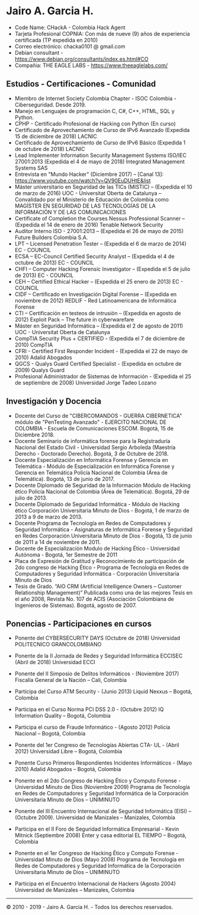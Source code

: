 Jairo A. Garcia H.
==
- Code Name: CHackA - Colombia Hack Agent
- Tarjeta Profesional COPNIA: Con más de nueve (9) años de experiencia certificada (TP expedida en 2010) 
- Correo electrónico: chacka0101 @ gmail.com
- Debian consultant - https://www.debian.org/consultants/index.es.html#CO
- Compañia: THE EAGLE LABS - https://www.theeaglelabs.com/

Estudios - Certificaciones - Comunidad
--
- Miembro de Internet Society Colombia Chapter - ISOC Colombia - Ciberseguridad. Desde 2019.
- Manejo en Lenguajes de programación C, C#, C++, HTML, SQL y Python.
- CPHP - Certificado Profesional de Hacking con Python (En curso)
- Certificado de Aprovechamiento de Curso de IPv6 Avanzado 
(Expedida 15 de diciembre de 2018) LACNIC
- Certificado de Aprovechamiento de Curso de IPv6 Básico 
(Expedida 1 de octubre de 2018) LACNIC
- Lead Implementer Information Security Management Systems ISO/IEC 27001:2013
(Expedida el 4 de mayo de 2018) Integrated Management Systems SAS
- Entrevista en "Mundo Hacker" (Diciembre 2017) – [Canal 13]: https://www.youtube.com/watch?v=QV90EuDUHtE&list
- Máster universitario en Seguridad de las TICs (MISTIC) – (Expedida el 10 de marzo de 2016)
UOC - Universitat Oberta de Catalunya – Convalidado por el Ministerio de Educación de Colombia como MAGÍSTER EN SEGURIDAD DE LAS TECNOLOGÍAS DE LA INFORMACIÓN Y DE LAS COMUNICACIONES
- Certificate of Completion the Courses Nessus Professional Scanner – (Expedida el 14 de enero de 2016)
Tenable Network Security
- Auditor Interno ISO - 27001:2013 – (Expedida el 26 de mayo de 2015)
Future Builders Colombia S.A.
- LPT – Licensed Penetration Tester – (Expedida el 6 de marzo de 2014)
EC - COUNCIL
- ECSA – EC-Council Certified Security Analyst – (Expedida el 4 de octubre de 2013)
EC - COUNCIL
- CHFI – Computer Hacking Forensic Investigator – (Expedida el 5 de julio de 2013)
EC - COUNCIL
- CEH – Certified Ethical Hacker – (Expedida el 25 enero de 2013)
EC - COUNCIL
- CIDF – Certificado en Investigación Digital Forense – (Expedida en noviembre de 2012)
REDLIF - Red Latinoamericana de Informática Forense
- CTI – Certificación en testeos de intrusión – (Expedida en agosto de 2012)
Exploit Pack – The future in cyberwarefare
- Máster en Seguridad Informática – (Expedida el 2 de agosto de 2011)
UOC - Universitat Oberta de Catalunya
- CompTIA Security Plus + CERTIFIED - (Expedida el 7 de diciembre de 2010)
CompTIA
- CFRI - Certified First Responder Incident - (Expedida el 22 de mayo de 2010)
Adalid Abogados
- QGCS - Qualys Guard Certified Specialist - (Expedida en octubre de 2009)
Qualys Guard
- Profesional Administrador de Sistemas de Información - (Expedida el 25 de septiembre de 2008)
Universidad Jorge Tadeo Lozano

Investigación y Docencia
---
- Docente del Curso de "CIBERCOMANDOS - GUERRA CIBERNETICA" módulo de "PenTesting Avanzado" - EJERCITO NACIONAL DE COLOMBIA - Escuela de Comunicaciones ESCOM.
Bogotá, 15 de Diciembre 2018.
- Docente Seminario de informática forense para la Registraduría Nacional del Estado Civil -
Universidad Sergio Arboleda (Maestría Derecho - Doctorado Derecho).
Bogotá, 3 de Octubre de 2018.
- Docente Especialización en Informática Forense y Gerencia en Telemática -
Módulo de Especialización en Informática Forense y Gerencia en Telemática
Policía Nacional de Colombia (Área de Telemática).
Bogotá, 13 de junio de 2017.
- Docente Diplomado de Seguridad de la Información
Módulo de Hacking ético
Policía Nacional de Colombia (Área de Telemática).
Bogotá, 29 de julio de 2013.
- Docente Diplomado de Seguridad Informática -
Módulo de Hacking ético
Corporación Universitaria Minuto de Dios -
Bogotá, 1 de marzo de 2013 a 9 de marzo de 2013.
- Docente Programa de Tecnología en Redes de Computadores y Seguridad Informática -
Asignaturas de Informática Forense y Seguridad en Redes
Corporación Universitaria Minuto de Dios -
Bogotá, 13 de junio de 2011 a 14 de noviembre de 2011.
- Docente de Especialización Modulo de Hacking Ético -
Universidad Autónoma - Bogotá, 1er Semestre de 2011
- Placa de Expresión de Gratitud y Reconocimiento de participación de 2do congreso de Hacking Ético - Programa de Tecnología en Redes de Computadores y Seguridad Informática - Corporación Universitaria Minuto de Dios
- Tesis de Grado. “AIO CRM (Artificial Intelligence Owners – Customer Relationship Management)” 
Publicada como una de las mejores Tesis en el año 2008, Revista No. 107 de ACIS (Asociación Colombiana de Ingenieros de Sistemas).
Bogotá, agosto de 2007.

Ponencias - Participaciones en cursos
---
- Ponente del CYBERSECURITY DAYS (Octubre de 2018) 
Universidad POLITECNICO GRANCOLOMBIANO

- Ponente de la II Jornada de Redes y Seguridad Informática ECCISEC (Abril de 2018) 
Universidad ECCI

- Ponente del II Simposio de Delitos Informáticos - (Noviembre 2017)
Fiscalía General de la Nación – Cali, Colombia

- Participa del Curso ATM Security - (Junio 2013)
Liquid Nexxus – Bogotá, Colombia

- Participa en el Curso Norma PCI DSS 2.0 - (Octubre 2012)
IQ Information Quality – Bogotá, Colombia

- Participa el curso de Fraude Informático - (Agosto 2012)
Policía Nacional – Bogotá, Colombia

- Ponente del 1er Congreso de Tecnologías Abiertas CTA- UL - (Abril 2012)
Universidad Libre – Bogotá, Colombia

- Ponente Curso Primeros Respondientes Incidentes Informáticos - (Mayo 2010)
Adalid Abogados – Bogotá, Colombia

- Ponente en el 2do Congreso de Hacking Ético y Computo Forense - Universidad Minuto de Dios (Noviembre 2009) Programa de Tecnología en Redes de Computadores y Seguridad Informática de la Corporación Universitaria Minuto de Dios – UNIMINUTO

- Ponente del III Encuentro Internacional de Seguridad Informática (EISI) – (Octubre 2009). Universidad de Manizales – Manizales, Colombia

- Participa en el II Foro de Seguridad Informática Empresarial - Kevin Mitnick (Septiembre 2008) Enter y casa editorial EL TIEMPO – Bogotá, Colombia
 
- Ponente en el 1er Congreso de Hacking Ético y Computo Forense - Universidad Minuto de Dios (Mayo 2008) Programa de Tecnología en Redes de Computadores y Seguridad Informática de la Corporación Universitaria Minuto de Dios – UNIMINUTO

- Participa en el Encuentro Internacional de Hackers (Agosto 2004)
Universidad de Manizales – Manizales, Colombia

---
© 2010 - 2019 - Jairo A. Garcia H. - Todos los derechos reservados. 
